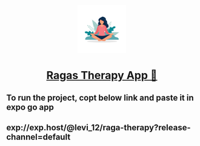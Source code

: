 <p align="center">
  <a href="exp://exp.host/@levi_12/raga-therapy?release-channel=default">
    <img src="assets/appIcon2.gif" height="128">
    <h1 align="center">Ragas Therapy App 🎵</h1>
  </a>
</p>
<h2>To run the project, copt below link and paste it in expo go app<h2>
<a>exp://exp.host/@levi_12/raga-therapy?release-channel=default</a>
